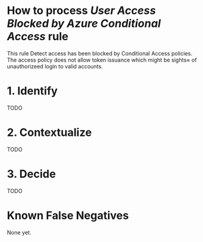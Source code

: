 # How to process *User Access Blocked by Azure Conditional Access* rule
This rule Detect access has been blocked by Conditional Access policies. The access policy does not allow token issuance which might be sights≈ of unauthorizeed login to valid accounts.

# 1. Identify
TODO

# 2. Contextualize
TODO

# 3. Decide
TODO

# Known False Negatives
None yet.
